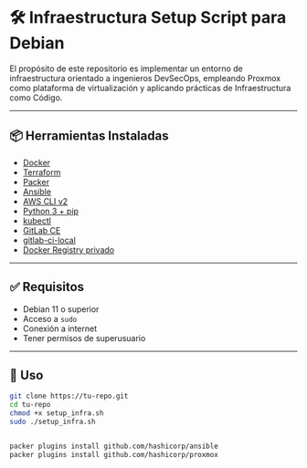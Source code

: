 # 🛠️ Infraestructura Setup Script para Debian

El propósito de este repositorio es implementar un entorno de infraestructura orientado a ingenieros DevSecOps, empleando Proxmox como plataforma de virtualización y aplicando prácticas de Infraestructura como Código.

---
## 📦 Herramientas Instaladas

- [Docker](https://www.docker.com/)
- [Terraform](https://developer.hashicorp.com/terraform)
- [Packer](https://developer.hashicorp.com/packer)
- [Ansible](https://www.ansible.com/)
- [AWS CLI v2](https://docs.aws.amazon.com/cli/latest/userguide/install-cliv2.html)
- [Python 3 + pip](https://www.python.org/)
- [kubectl](https://kubernetes.io/docs/tasks/tools/)
- [GitLab CE](https://docs.gitlab.com/)
- [gitlab-ci-local](https://gitlab.com/firecow/gitlab-ci-local)
- [Docker Registry privado](registry/README.md)


---

## ✅ Requisitos

- Debian 11 o superior
- Acceso a `sudo`
- Conexión a internet
- Tener permisos de superusuario

---

## 🚀 Uso

```bash
git clone https://tu-repo.git
cd tu-repo
chmod +x setup_infra.sh
sudo ./setup_infra.sh


packer plugins install github.com/hashicorp/ansible
packer plugins install github.com/hashicorp/proxmox